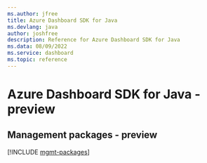 ```yaml
---
ms.author: jfree
title: Azure Dashboard SDK for Java
ms.devlang: java
author: joshfree
description: Reference for Azure Dashboard SDK for Java
ms.data: 08/09/2022
ms.service: dashboard
ms.topic: reference
---
```

# Azure Dashboard SDK for Java - preview

## Management packages - preview
[!INCLUDE [mgmt-packages](dashboard-mgmt-index.md)]